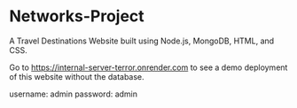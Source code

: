 # Networks-Project

A Travel Destinations Website built using Node.js, MongoDB, HTML, and CSS.

Go to https://internal-server-terror.onrender.com to see a demo deployment of this website without the database.

username: admin
password: admin
